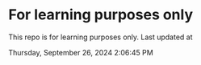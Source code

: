 # For learning purposes only
This repo is for learning purposes only.
Last updated at

Thursday, September 26, 2024 2:06:45 PM

